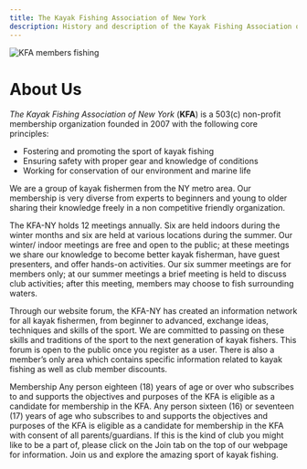 ```yaml
---
title: The Kayak Fishing Association of New York
description: History and description of the Kayak Fishing Association of New York
---
```

![KFA members fishing](/images/front_page/montage.jpg)

# About Us
*The Kayak Fishing Association of New York* (**KFA**) is a 503\(c\) non-profit membership organization founded in 2007 with the following core principles:

- Fostering and promoting the sport of kayak fishing
- Ensuring safety with proper gear and knowledge of conditions
- Working for conservation of our environment and marine life

We are a group of kayak fishermen from the NY metro area. Our membership is very diverse from experts to beginners and young to older sharing their knowledge freely in a non competitive friendly organization.

The KFA-NY holds 12 meetings annually. Six are held indoors during the winter months and six are held at various locations during the summer. Our winter/ indoor meetings are free and open to the public; at these meetings we share our knowledge to become better kayak fisherman, have guest presenters, and offer hands-on activities. Our six summer meetings are for members only; at our summer meetings a brief meeting is held to discuss club activities; after this meeting, members may choose to fish surrounding waters.

Through our website forum, the KFA-NY has created an information network for all kayak fishermen, from beginner to advanced, exchange ideas, techniques and skills of the sport. We are committed to passing on these skills and traditions of the sport to the next generation of kayak fishers. This forum is open to the public once you register as a user. There is also a member’s only area which contains specific information related to kayak fishing as well as club member discounts.

Membership Any person eighteen (18) years of age or over who subscribes to and supports the objectives and purposes of the KFA is eligible as a candidate for membership in the KFA. Any person sixteen (16) or seventeen (17) years of age who subscribes to and supports the objectives and purposes of the KFA is eligible as a candidate for membership in the KFA with consent of all parents/guardians. If this is the kind of club you might like to be a part of, please click on the Join tab on the top of our webpage for information. Join us and explore the amazing sport of kayak fishing.